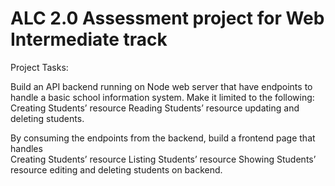 # ALC 2.0 Assessment project for Web Intermediate track

Project Tasks:

Build an API backend running on Node web server that have endpoints to handle a basic school information system. Make it limited to the following:
Creating Students’ resource
Reading Students’ resource
updating and deleting students.

By consuming the endpoints from the backend, build a frontend page that handles  
Creating Students’ resource
Listing Students’ resource
Showing Students’ resource
editing and deleting students on backend.
